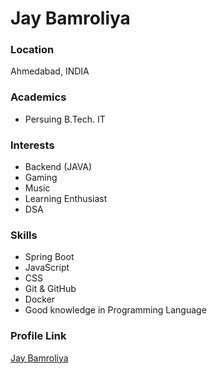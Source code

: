 # Jay Bamroliya

### Location

Ahmedabad, INDIA

### Academics

- Persuing B.Tech. IT

### Interests

- Backend (JAVA)
- Gaming
- Music
- Learning Enthusiast
- DSA

### Skills

- Spring Boot
- JavaScript
- CSS
- Git & GitHub
- Docker
- Good knowledge in Programming Language


### Profile Link

[Jay Bamroliya](https://github.com/jaybamroliya)
